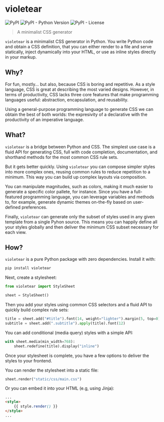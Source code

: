 # violetear

![PyPI](https://img.shields.io/pypi/v/violetear)
![PyPI - Python Version](https://img.shields.io/pypi/pyversions/violetear)
![PyPI - License](https://img.shields.io/pypi/l/violetear)

> A minimalist CSS generator

`violetear` is a minimalist CSS generator in Python. You write Python code and obtain a CSS definition, that you can either render to a file and serve statically, inject dynamically into your HTML, or use as inline styles directly in your markup.

## Why?

For fun, mostly... but also, because CSS is boring and repetitive. As a style language, CSS is great at describing the most varied designs. However, in terms of productivity, CSS lacks three core features that make programming languages useful: abstraction, encapsulation, and reusability.

Using a general-purpose programming language to generate CSS we can obtain the best of both worlds: the expresivity of a declarative with the productivity of an imperative language.

## What?

`violetear` is a bridge between Python and CSS. The simplest use case is a fluid API for generating CSS, full with code completion, documentation, and shorthand methods for the most common CSS rule sets.

But it gets better quickly. Using `violetear` you can compose simpler styles into more complex ones, reusing common rules to reduce repetition to a minimum. This way you can build up complex layouts via composition.

You can manipulate magnitudes, such as colors, making it much easier to generate a specific color pallete, for instance. Since you have a full-featured programming language, you can leverage variables and methods to, for example, generate dynamic themes on-the-fly based on user-defined preferences.

Finally, `violetear` can generate only the subset of styles used in any given template from a single Pyhon source. This means you can happily define all your styles globally and then deliver the minimum CSS subset necessary for each view.

## How?

`violetear` is a pure Python package with zero dependencies. Install it with:

```bash
pip install violetear
```

Next, create a stylesheet:

```python
from violetear import StyleSheet

sheet = StyleSheet()
```

Then you add your styles using common CSS selectors and a fluid API to quickly build complex rule sets:

```python
title = sheet.add("#title").font(14, weight="lighter").margin(5, top=0)
subtitle = sheet.add(".subtitle").apply(title).font(12)
```

You can add conditional (media query) styles with a simple API:

```python
with sheet.media(min_width=768):
    sheet.redefine(title).display("inline")
```

Once your stylesheet is complete, you have a few options to deliver the styles to your frontend.

You can render the stylesheet into a static file:

```python
sheet.render("static/css/main.css")
```

Or you can embed it into your HTML (e.g, using Jinja):

```html
...
<style>
    {{ style.render() }}
</style>
...
```
